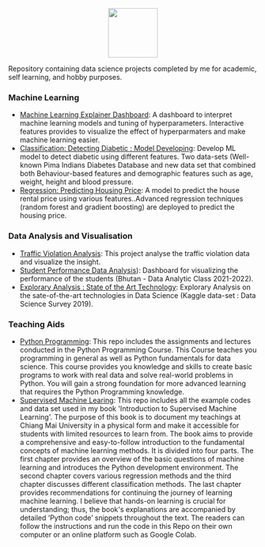 <div id="header" align="center">
  <img src="https://media.giphy.com/media/M9gbBd9nbDrOTu1Mqx/giphy.gif" width="100"/>
</div>

Repository containing data science projects completed by me for academic, self learning, and hobby purposes.

### Machine Learning
  - [Machine Learning Explainer Dashboard](https://github.com/myothida/machinelearningEx.git): A dashboard to interpret machine learning models and tuning of hyperparameters. Interactive features provides to visualize the effect of hyperparmaters and make machine learning easier. 
  - [Classification: Detecting Diabetic : Model Developing](https://github.com/myothida/diabetic-detection-app.git): Develop ML model to detect diabetic using different features. Two data-sets (Well-known Pima Indians Diabetes Database and new data set that combined both Behaviour-based features and demographic features such as age, weight, height and blood pressure. 
  - [Regression: Predicting Housing Price](https://github.com/myothida/RentalPriceEstimation.git): A model to predict the house rental price using various features..Advanced regression techniques (random forest and gradient boosting) are deployed to predict the housing price. 
### Data Analysis and Visualisation
  - [Traffic Violation Analysis](https://github.com/myothida/TrafficViolationAnalysis.git): This project analyse the traffic violation data and visualize the insight. 
  - [Student Performance Data Analysis](https://github.com/myothida/DA_Students_Grade.git)): Dashboard for visualizing the performance of the students (Bhutan - Data Analytic Class 2021-2022). 
  - [Explorary Analysis : State of the Art Technology](https://github.com/myothida/survey_dashboard.git): Explorary Analysis on the sate-of-the-art technologies in Data Science (Kaggle data-set : Data Science Survey 2019).

### Teaching Aids
- [Python Programming](https://github.com/myothida/PythonProgramming.git): This repo includes the assignments and lectures conducted in the Python Programming Course. This Course teaches you programming in general as well as Python fundamentals for data science. This course provides you knowledge and skills to create basic programs to work with real data and solve real-world problems in Python. You will gain a strong foundation for more advanced learning that requires the Python Programming knowledge.
- [Supervised Machine Learing](https://github.com/myothida/Intro-To-Supervised-Machine-Learning.git): This repo includes all the example codes and data set used in my book 'Introduction to Supervised Machine Learning'. The purpose of this book is to document my teachings at Chiang Mai University in a physical form and make it accessible for students with limited resources to learn from. The book aims to provide a comprehensive and easy-to-follow introduction to the fundamental concepts of machine learning methods. It is divided into four parts. The first chapter provides an overview of the basic questions of machine learning and introduces the Python development environment. The second chapter covers various regression methods and the third chapter discusses different classification methods. The last chapter provides recommendations for continuing the journey of learning machine learning. I believe that hands-on learning is crucial for understanding; thus, the book's explanations are accompanied by detailed ’Python code’ snippets throughout the text. The readers can follow the instructions and run the code in this Repo on their own computer or an online platform such as Google Colab.

